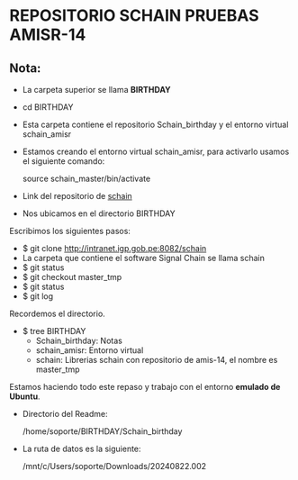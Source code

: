 # REPOSITORIO SCHAIN PRUEBAS AMISR-14


Nota:
---

* La carpeta superior se llama **BIRTHDAY**
* cd BIRTHDAY
* Esta carpeta contiene el repositorio Schain_birthday y el entorno virtual schain_amisr
* Estamos creando el entorno virtual schain_amisr, para activarlo usamos el siguiente comando:

	 source schain_master/bin/activate

* Link del repositorio de [schain](http://intranet.igp.gob.pe:8082/schain)
* Nos ubicamos en el directorio BIRTHDAY

Escribimos los siguientes pasos:

* $ git clone http://intranet.igp.gob.pe:8082/schain
* La carpeta que contiene el software Signal Chain se llama schain
* $ git status
* $ git checkout master_tmp
* $ git status
* $ git log

Recordemos el directorio.

* $ tree
 BIRTHDAY
  - Schain_birthday: Notas
  - schain_amisr: Entorno virtual
  - schain: Librerias schain con repositorio de amis-14, el nombre es master_tmp

Estamos haciendo todo este repaso y trabajo con el entorno **emulado de Ubuntu**.

 * Directorio del Readme: 

	/home/soporte/BIRTHDAY/Schain_birthday  

 * La ruta de datos es la siguiente:

	/mnt/c/Users/soporte/Downloads/20240822.002
